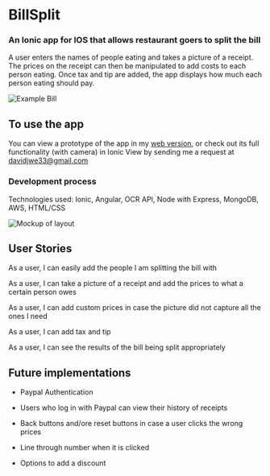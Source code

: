# BillSplit

### An Ionic app for IOS that allows restaurant goers to split the bill

A user enters the names of people eating and takes a picture of a receipt. The prices on the receipt can then be manipulated to add costs to each person eating. Once tax and tip are added, the app displays how much each person eating should pay.


![Example Bill](./www/css/img/bill-example.png)

## To use the app

You can view a prototype of the app in my [web version](https://salty-fortress-17530.herokuapp.com), or check out its full functionality (with camera) in Ionic View by sending me a request at davidjwe33@gmail.com

### Development process

Technologies used: Ionic, Angular, OCR API, Node with Express, MongoDB, AWS, HTML/CSS

![Mockup of layout](./wireframe.png)

## User Stories

As a user, I can easily add the people I am splitting the bill with

As a user, I can take a picture of a receipt and add the prices to what a certain person owes

As a user, I can add custom prices in case the picture did not capture all the ones I need

As a user, I can add tax and tip

As a user, I can see the results of the bill being split appropriately


## Future implementations

* Paypal Authentication

* Users who log in with Paypal can view their history of receipts

* Back buttons and/ore reset buttons in case a user clicks the wrong prices

* Line through number when it is clicked
* Options to add a discount
